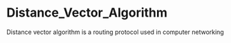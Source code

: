 # Distance_Vector_Algorithm
Distance vector algorithm is a routing protocol used in computer networking
